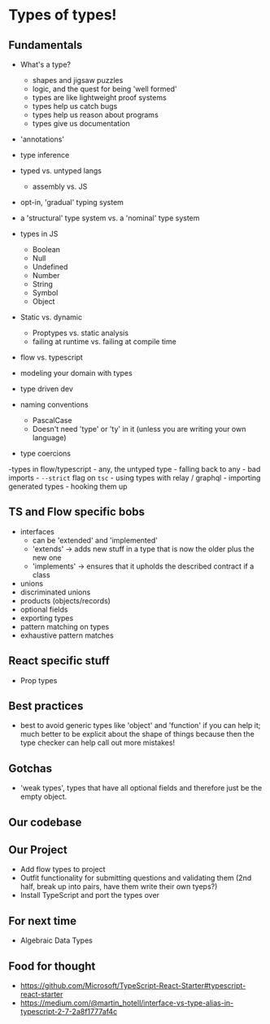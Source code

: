 # Types of types!

## Fundamentals

- What's a type?
    - shapes and jigsaw puzzles
    - logic, and the quest for being 'well formed'
    - types are like lightweight proof systems
    - types help us catch bugs
    - types help us reason about programs
    - types give us documentation
- 'annotations'
- type inference
- typed vs. untyped langs
    - assembly vs. JS
- opt-in, 'gradual' typing system
- a 'structural' type system vs. a 'nominal' type system
- types in JS
    - Boolean
    - Null
    - Undefined
    - Number
    - String
    - Symbol
    - Object
- Static vs. dynamic
    - Proptypes vs. static analysis
    - failing at runtime vs. failing at compile time
- flow vs. typescript
- modeling your domain with types
- type driven dev
- naming conventions
    - PascalCase
    - Doesn't need 'type' or 'ty' in it (unless you are writing your own language)


- type coercions

-types in flow/typescript
    - any, the untyped type
    - falling back to any
    - bad imports
    - `--strict` flag on `tsc`
    - using types with relay / graphql
        - importing generated types
        - hooking them up

## TS and Flow specific bobs

- interfaces
    - can be 'extended' and 'implemented'
    - 'extends' -> adds new stuff in a type that is now the older plus the new one
    - 'implements' -> ensures that it upholds the described contract if a class
- unions
- discriminated unions
- products (objects/records)
- optional fields
- exporting types
- pattern matching on types
- exhaustive pattern matches

## React specific stuff

- Prop types

## Best practices

- best to avoid generic types like 'object' and 'function' if you can help it;
  much better to be explicit about the shape of things because then the type
  checker can help call out more mistakes!

## Gotchas

- 'weak types', types that have all optional fields and therefore just be the empty object.

## Our codebase

## Our Project

- Add flow types to project
- Outfit functionality for submitting questions and validating them
  (2nd half, break up into pairs, have them write their own tyeps?)
- Install TypeScript and port the types over

## For next time

- Algebraic Data Types


## Food for thought

- https://github.com/Microsoft/TypeScript-React-Starter#typescript-react-starter
- https://medium.com/@martin_hotell/interface-vs-type-alias-in-typescript-2-7-2a8f1777af4c
